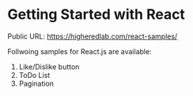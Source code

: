 # Getting Started with React

Public URL: https://higheredlab.com/react-samples/

Follwoing samples for React.js are available:
1. Like/Dislike button
2. ToDo List
3. Pagination
